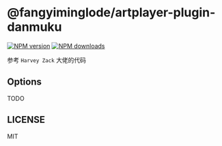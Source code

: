 # @fangyiminglode/artplayer-plugin-danmuku

[![NPM version](https://img.shields.io/npm/v/@fangyiminglode/artplayer-plugin-danmuku.svg?style=flat)](https://npmjs.com/package/@fangyiminglode/artplayer-plugin-danmuku)
[![NPM downloads](http://img.shields.io/npm/dm/@fangyiminglode/artplayer-plugin-danmuku.svg?style=flat)](https://npmjs.com/package/@fangyiminglode/artplayer-plugin-danmuku)

参考 `Harvey Zack` 大佬的代码

## Options

TODO

## LICENSE

MIT

